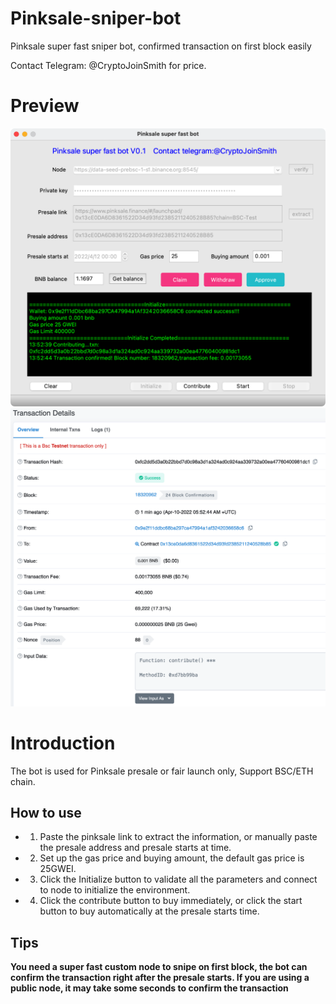 # Pinksale-sniper-bot
Pinksale super fast sniper bot, confirmed transaction on first block easily

Contact Telegram: @CryptoJoinSmith for price.

# Preview

<img src="https://github.com/Crypto-KK/Pinksale-sniper-bot/blob/main/bot.png" />

<img src="https://github.com/Crypto-KK/Pinksale-sniper-bot/blob/main/transaction.png" />

# Introduction

The bot is used for Pinksale presale or fair launch only, Support BSC/ETH chain.

## How to use


* 1. Paste the pinksale link to extract the information, or manually paste the presale address and presale starts at time.

* 2. Set up the gas price and buying amount, the default gas price is 25GWEI.

* 3. Click the Initialize button to validate all the parameters and connect to node to initialize the environment.

* 4. Click the contribute button to buy immediately, or click the start button to buy automatically at the presale starts time.

## Tips

**You need a super fast custom node to snipe on first block, the bot can confirm the transaction right after the presale starts. If you are using a public node, it may take some seconds to confirm the transaction**
